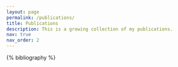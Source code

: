 ```yaml
---
layout: page
permalink: /publications/
title: Publications
description: This is a growing collection of my publications.
nav: true
nav_order: 2
---
```


<!-- _pages/publications.md -->
<div class="publications">

{% bibliography %}

</div>
